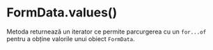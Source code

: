 # FormData.values()

Metoda returnează un iterator ce permite parcurgerea cu un `for...of` pentru a obține valorile unui obiect `FormData`.
